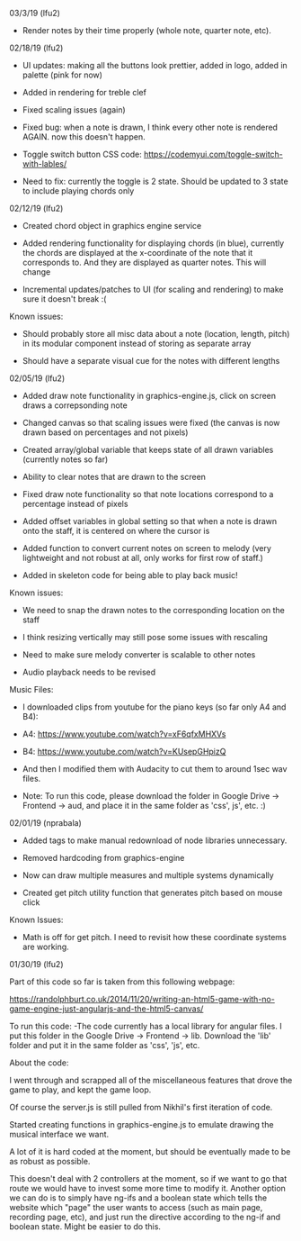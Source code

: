 03/3/19 (lfu2)
* Render notes by their time properly (whole note, quarter note, etc). 

02/18/19 (lfu2)

* UI updates: making all the buttons look prettier, added in logo, added in palette (pink for now)

* Added in rendering for treble clef

* Fixed scaling issues (again)

* Fixed bug: when a note is drawn, I think every other note is rendered AGAIN. now this doesn't happen. 
 
* Toggle switch button CSS code: https://codemyui.com/toggle-switch-with-lables/

* Need to fix: currently the toggle is 2 state. Should be updated to 3 state to include playing chords only



02/12/19 (lfu2)

* Created chord object in graphics engine service

* Added rendering functionality for displaying chords (in blue), currently the chords are displayed at the x-coordinate of the note that it corresponds to. And they are displayed as quarter notes. This will change

* Incremental updates/patches to UI (for scaling and rendering) to make sure it doesn't break :(

Known issues:

* Should probably store all misc data about a note (location, length, pitch) in its modular component instead of storing as separate array

* Should have a separate visual cue for the notes with different lengths

02/05/19 (lfu2)

* Added draw note functionality in graphics-engine.js, click on screen draws a correpsonding note

* Changed canvas so that scaling issues were fixed (the canvas is now drawn based on percentages and not pixels)

* Created array/global variable that keeps state of all drawn variables (currently notes so far)

* Ability to clear notes that are drawn to the screen

* Fixed draw note functionality so that note locations correspond to a percentage instead of pixels

* Added offset variables in global setting so that when a note is drawn onto the staff, it is centered on where the cursor is 

* Added function to convert current notes on screen to melody (very lightweight and not robust at all, only works for first row of staff.)

* Added in skeleton code for being able to play back music!

Known issues:

* We need to snap the drawn notes to the corresponding location on the staff

* I think resizing vertically may still pose some issues with rescaling 

* Need to make sure melody converter is scalable to other notes

* Audio playback needs to be revised 

Music Files:

* I downloaded clips from youtube for the piano keys (so far only A4 and B4):

* A4: https://www.youtube.com/watch?v=xF6qfxMHXVs

* B4: https://www.youtube.com/watch?v=KUsepGHpizQ

* And then I modified them with Audacity to cut them to around 1sec wav files.
* Note: To run this code, please download the folder in Google Drive -> Frontend -> aud, and place it in the same folder as 'css', js', etc. :) 



02/01/19 (nprabala)

* Added tags to make manual redownload of node libraries unnecessary.

* Removed hardcoding from graphics-engine

* Now can draw multiple measures and multiple systems dynamically

* Created get pitch utility function that generates pitch based on mouse click

Known Issues:

* Math is off for get pitch. I need to revisit how these coordinate systems are working.


01/30/19 (lfu2)

Part of this code so far is taken from this following webpage: 

https://randolphburt.co.uk/2014/11/20/writing-an-html5-game-with-no-game-engine-just-angularjs-and-the-html5-canvas/

To run this code: 
-The code currently has a local library for angular files. I put this folder in the Google Drive -> Frontend -> lib. Download the 'lib' folder and put it in the same folder as 'css', 'js', etc. 

About the code:

I went through and scrapped all of the miscellaneous features that drove the game to play, and kept the game loop. 

Of course the server.js is still pulled from Nikhil's first iteration of code. 

Started creating functions in graphics-engine.js to emulate drawing the musical interface we want. 

A lot of it is hard coded at the moment, but should be eventually made to be as robust as possible.

This doesn't deal with 2 controllers at the moment, so if we want to go that route we would have to invest some more time to modify it. Another option we can do is to simply have ng-ifs and a boolean state which tells the website which "page" the user wants to access (such as main page, recording page, etc), and just run the directive according to the ng-if and boolean state. Might be easier to do this.


